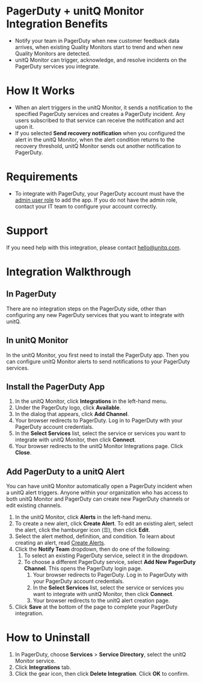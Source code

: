 # PagerDuty + unitQ Monitor Integration Benefits

* Notify your team in PagerDuty when new customer feedback data arrives, when existing Quality Monitors start to trend and when new Quality Monitors are detected.
* unitQ Monitor can trigger, acknowledge, and resolve incidents on the PagerDuty services you integrate.

# How It Works

* When an alert triggers in the unitQ Monitor, it sends a notification to the specified PagerDuty services and creates a PagerDuty incident. Any users subscribed to that service can receive the notification and act upon it.
* If you selected **Send recovery notification** when you configured the alert in the unitQ Monitor, when the alert condition returns to the recovery threshold, unitQ Monitor sends out another notification to PagerDuty.

# Requirements

* To integrate with PagerDuty, your PagerDuty account must have the [admin user role](https://support.pagerduty.com/docs/user-roles) to add the app. If you do not have the admin role, contact your IT team to configure your account correctly.

# Support

If you need help with this integration, please contact [hello@unitq.com](mailto:hello@unitq.com).

# Integration Walkthrough
## In PagerDuty

There are no integration steps on the PagerDuty side, other than configuring any new PagerDuty services that you want to integrate with unitQ.

## In unitQ Monitor

In the unitQ Monitor, you first need to install the PagerDuty app. Then you can configure unitQ Monitor alerts to send notifications to your PagerDuty services.

## Install the PagerDuty App

1. In the unitQ Monitor, click **Integrations** in the left-hand menu.
1. Under the PagerDuty logo, click **Available**.
1. In the dialog that appears, click **Add Channel**.
1. Your browser redirects to PagerDuty. Log in to PagerDuty with your PagerDuty account credentials. 
1. In the **Select Services** list, select the service or services you want to integrate with unitQ Monitor, then click **Connect**.
1. Your browser redirects to the unitQ Monitor Integrations page. Click **Close**.

## Add PagerDuty to a unitQ Alert

You can have unitQ Monitor automatically open a PagerDuty incident when a unitQ alert triggers. Anyone within your organization who has access to both unitQ Monitor and PagerDuty can create new PagerDuty channels or edit existing channels.

1. In the unitQ Monitor, click **Alerts** in the left-hand menu.
1. To create a new alert, click **Create Alert**.
   To edit an existing alert, select the alert, click the hamburger icon (&#9776;), then click **Edit**.
1. Select the alert method, definition, and condition. To learn about creating an alert, read [Create Alerts](https://unitq.zendesk.com/hc/en-us/articles/360053232614-Create-Alerts).
1. Click the **Notify Team** dropdown, then do one of the following:
   1. To select an existing PagerDuty service, select it in the dropdown.
   1. To choose a different PagerDuty service, select **Add New PagerDuty Channel**. This opens the PagerDuty login page.
      1. Your browser redirects to PagerDuty. Log in to PagerDuty with your PagerDuty account credentials. 
      1. In the **Select Services** list, select the service or services you want to integrate with unitQ Monitor, then click **Connect**.
      1. Your browser redirects to the unitQ alert creation page.
1. Click **Save** at the bottom of the page to complete your PagerDuty integration. 

# How to Uninstall

1. In PagerDuty, choose **Services** > **Service Directory**, select the unitQ Monitor service.
1. Click **Integrations** tab.
1. Click the gear icon, then click **Delete Integration**. Click **OK** to confirm.
